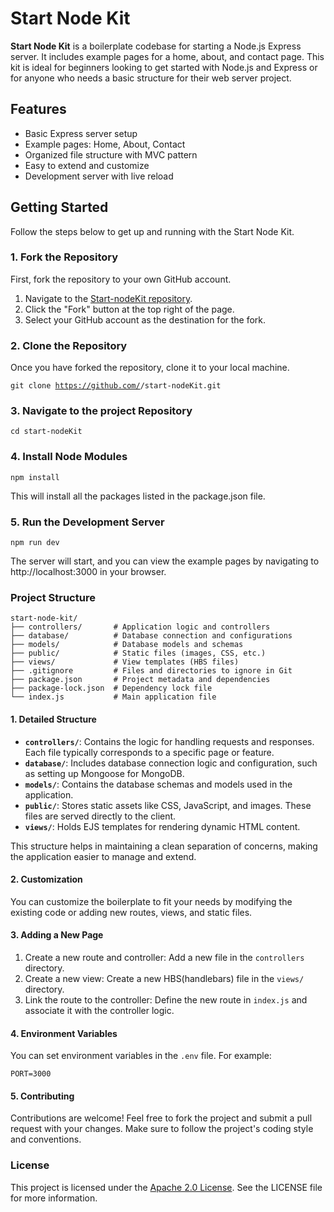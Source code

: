 # Start Node Kit

**Start Node Kit** is a boilerplate codebase for starting a Node.js Express server. It includes example pages for a home, about, and contact page. This kit is ideal for beginners looking to get started with Node.js and Express or for anyone who needs a basic structure for their web server project.

## Features

- Basic Express server setup
- Example pages: Home, About, Contact
- Organized file structure with MVC pattern
- Easy to extend and customize
- Development server with live reload

## Getting Started

Follow the steps below to get up and running with the Start Node Kit.

### 1. Fork the Repository

First, fork the repository to your own GitHub account.

1. Navigate to the [Start-nodeKit repository](https://github.com/yourusername/start-node-kit).
2. Click the "Fork" button at the top right of the page.
3. Select your GitHub account as the destination for the fork.

### 2. Clone the Repository

Once you have forked the repository, clone it to your local machine.

<code>git clone https://github.com/<iqbalmdkaify>/start-nodeKit.git</code>

### 3. Navigate to the project Repository

<code>cd start-nodeKit</code>

### 4. Install Node Modules

<code>npm install</code>

This will install all the packages listed in the package.json file.

### 5. Run the Development Server

<code>npm run dev</code>

The server will start, and you can view the example pages by navigating to http://localhost:3000 in your browser.

### Project Structure

```
start-node-kit/
├── controllers/       # Application logic and controllers
├── database/          # Database connection and configurations
├── models/            # Database models and schemas
├── public/            # Static files (images, CSS, etc.)
├── views/             # View templates (HBS files)
├── .gitignore         # Files and directories to ignore in Git
├── package.json       # Project metadata and dependencies
├── package-lock.json  # Dependency lock file
└── index.js           # Main application file
```

#### 1. Detailed Structure

- **`controllers/`**: Contains the logic for handling requests and responses. Each file typically corresponds to a specific page or feature.
- **`database/`**: Includes database connection logic and configuration, such as setting up Mongoose for MongoDB.
- **`models/`**: Contains the database schemas and models used in the application.
- **`public/`**: Stores static assets like CSS, JavaScript, and images. These files are served directly to the client.
- **`views/`**: Holds EJS templates for rendering dynamic HTML content.

This structure helps in maintaining a clean separation of concerns, making the application easier to manage and extend.

#### 2. Customization

You can customize the boilerplate to fit your needs by modifying the existing code or adding new routes, views, and static files.

#### 3. Adding a New Page

1. Create a new route and controller: Add a new file in the `controllers` directory.
2. Create a new view: Create a new HBS(handlebars) file in the `views/` directory.
3. Link the route to the controller: Define the new route in `index.js` and associate it with the controller logic.

#### 4. Environment Variables

You can set environment variables in the `.env` file. For example:

<code>PORT=3000</code>

#### 5. Contributing

Contributions are welcome! Feel free to fork the project and submit a pull request with your changes. Make sure to follow the project's coding style and conventions.

### License

This project is licensed under the [Apache 2.0 License](http://www.apache.org/licenses/). See the LICENSE file for more information.




